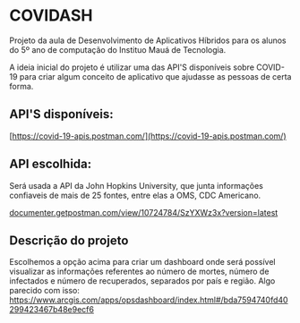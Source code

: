 # COVIDASH

Projeto da aula de Desenvolvimento de Aplicativos Híbridos para os alunos do 5º ano de computação do Instituo Mauá de Tecnologia.

A ideia inicial do projeto é utilizar uma das API'S disponíveis sobre COVID-19 para criar algum conceito de aplicativo que ajudasse as pessoas de certa forma. 

## API'S disponíveis:
[https://covid-19-apis.postman.com/](https://covid-19-apis.postman.com/)

## API escolhida:

Será usada a API da John Hopkins University, que junta informações confiaveis de mais de 25 fontes, entre elas a OMS, CDC Americano.

[documenter.getpostman.com/view/10724784/SzYXWz3x?version=latest](https://documenter.getpostman.com/view/10724784/SzYXWz3x?version=latest)

## Descrição do projeto

Escolhemos a opção acima para criar um dashboard onde será possível visualizar as informações referentes ao número de mortes, número de infectados e número de recuperados, separados por país e região.
Algo parecido com isso:
https://www.arcgis.com/apps/opsdashboard/index.html#/bda7594740fd40299423467b48e9ecf6


